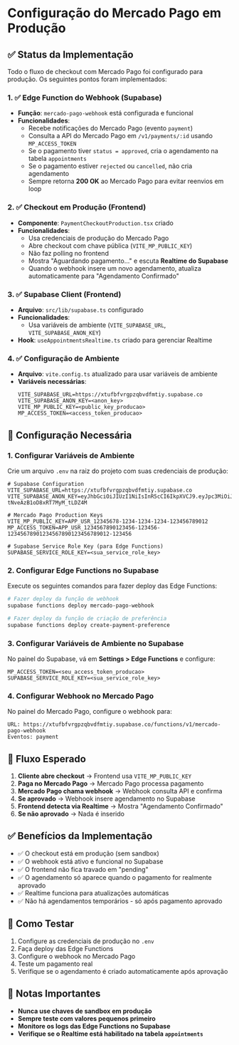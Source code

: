 # Configuração do Mercado Pago em Produção

## ✅ Status da Implementação

Todo o fluxo de checkout com Mercado Pago foi configurado para produção. Os seguintes pontos foram implementados:

### 1. ✅ Edge Function do Webhook (Supabase)
- **Função**: `mercado-pago-webhook` está configurada e funcional
- **Funcionalidades**:
  - Recebe notificações do Mercado Pago (evento `payment`)
  - Consulta a API do Mercado Pago em `/v1/payments/:id` usando `MP_ACCESS_TOKEN`
  - Se o pagamento tiver `status = approved`, cria o agendamento na tabela `appointments`
  - Se o pagamento estiver `rejected` ou `cancelled`, não cria agendamento
  - Sempre retorna **200 OK** ao Mercado Pago para evitar reenvios em loop

### 2. ✅ Checkout em Produção (Frontend)
- **Componente**: `PaymentCheckoutProduction.tsx` criado
- **Funcionalidades**:
  - Usa credenciais de produção do Mercado Pago
  - Abre checkout com chave pública (`VITE_MP_PUBLIC_KEY`)
  - Não faz polling no frontend
  - Mostra "Aguardando pagamento..." e escuta **Realtime do Supabase**
  - Quando o webhook insere um novo agendamento, atualiza automaticamente para "Agendamento Confirmado"

### 3. ✅ Supabase Client (Frontend)
- **Arquivo**: `src/lib/supabase.ts` configurado
- **Funcionalidades**:
  - Usa variáveis de ambiente (`VITE_SUPABASE_URL`, `VITE_SUPABASE_ANON_KEY`)
- **Hook**: `useAppointmentsRealtime.ts` criado para gerenciar Realtime

### 4. ✅ Configuração de Ambiente
- **Arquivo**: `vite.config.ts` atualizado para usar variáveis de ambiente
- **Variáveis necessárias**:
  ```env
  VITE_SUPABASE_URL=https://xtufbfvrgpzqbvdfmtiy.supabase.co
  VITE_SUPABASE_ANON_KEY=<anon_key>
  VITE_MP_PUBLIC_KEY=<public_key_producao>
  MP_ACCESS_TOKEN=<access_token_producao>
  ```

## 🔧 Configuração Necessária

### 1. Configurar Variáveis de Ambiente

Crie um arquivo `.env` na raiz do projeto com suas credenciais de produção:

```env
# Supabase Configuration
VITE_SUPABASE_URL=https://xtufbfvrgpzqbvdfmtiy.supabase.co
VITE_SUPABASE_ANON_KEY=eyJhbGciOiJIUzI1NiIsInR5cCI6IkpXVCJ9.eyJpc3MiOiJzdXBhYmFzZSIsInJlZiI6Inh0dWZiZnZyZ3B6cWJ2ZGZtdGl5Iiwicm9sZSI6ImFub24iLCJpYXQiOjE3NTU3ODUzMDYsImV4cCI6MjA3MTM2MTMwNn0.kckI90iRHcw2hY_J5-tNveAzB1oD8xRT7MyM_tLDZ4M

# Mercado Pago Production Keys
VITE_MP_PUBLIC_KEY=APP_USR_12345678-1234-1234-1234-123456789012
MP_ACCESS_TOKEN=APP_USR_1234567890123456-123456-12345678901234567890123456789012-123456

# Supabase Service Role Key (para Edge Functions)
SUPABASE_SERVICE_ROLE_KEY=<sua_service_role_key>
```

### 2. Configurar Edge Functions no Supabase

Execute os seguintes comandos para fazer deploy das Edge Functions:

```bash
# Fazer deploy da função de webhook
supabase functions deploy mercado-pago-webhook

# Fazer deploy da função de criação de preferência
supabase functions deploy create-payment-preference
```

### 3. Configurar Variáveis de Ambiente no Supabase

No painel do Supabase, vá em **Settings > Edge Functions** e configure:

```
MP_ACCESS_TOKEN=<seu_access_token_producao>
SUPABASE_SERVICE_ROLE_KEY=<sua_service_role_key>
```

### 4. Configurar Webhook no Mercado Pago

No painel do Mercado Pago, configure o webhook para:
```
URL: https://xtufbfvrgpzqbvdfmtiy.supabase.co/functions/v1/mercado-pago-webhook
Eventos: payment
```

## 🚀 Fluxo Esperado

1. **Cliente abre checkout** → Frontend usa `VITE_MP_PUBLIC_KEY`
2. **Paga no Mercado Pago** → Mercado Pago processa pagamento
3. **Mercado Pago chama webhook** → Webhook consulta API e confirma
4. **Se aprovado** → Webhook insere agendamento no Supabase
5. **Frontend detecta via Realtime** → Mostra "Agendamento Confirmado"
6. **Se não aprovado** → Nada é inserido

## ✅ Benefícios da Implementação

- ✅ O checkout está em produção (sem sandbox)
- ✅ O webhook está ativo e funcional no Supabase
- ✅ O frontend não fica travado em "pending"
- ✅ O agendamento só aparece quando o pagamento for realmente aprovado
- ✅ Realtime funciona para atualizações automáticas
- ✅ Não há agendamentos temporários - só após pagamento aprovado

## 🧪 Como Testar

1. Configure as credenciais de produção no `.env`
2. Faça deploy das Edge Functions
3. Configure o webhook no Mercado Pago
4. Teste um pagamento real
5. Verifique se o agendamento é criado automaticamente após aprovação

## 📝 Notas Importantes

- **Nunca use chaves de sandbox em produção**
- **Sempre teste com valores pequenos primeiro**
- **Monitore os logs das Edge Functions no Supabase**
- **Verifique se o Realtime está habilitado na tabela `appointments`**
